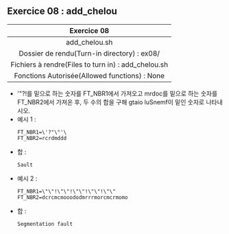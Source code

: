 ## Exercice 08 : add_chelou
|Exercice 08|
|:---:|
|add_chelou.sh|
|Dossier de rendu(Turn-in directory) : ex08/|
|Fichiers à rendre(Files to turn in) : add_chelou.sh|
|Fonctions Autorisée(Allowed functions) : None|

- '\"?!를 밑으로 하는 숫자를 FT_NBR1에서 가져오고 mrdoc를 밑으로 하는 숫자를 FT_NBR2에서 가져온 후, 두 수의 합을 구해 gtaio luSnemf이 밑인 숫자로 나타내시오.
- 예시 1 :
    ```
    FT_NBR1=\'?"\"'\
    FT_NBR2=rcrdmddd
    ```
- 합 :
    ```
    Sault
    ```
- 예시 2 :
    ```
    FT_NBR1=\"\"!\"\"!\"\"!\"\"!\"\"
    FT_NBR2=dcrcmcmooododmrrrmorcmcrmomo
    ```
- 합 :
    ```
    Segmentation fault
    ```
